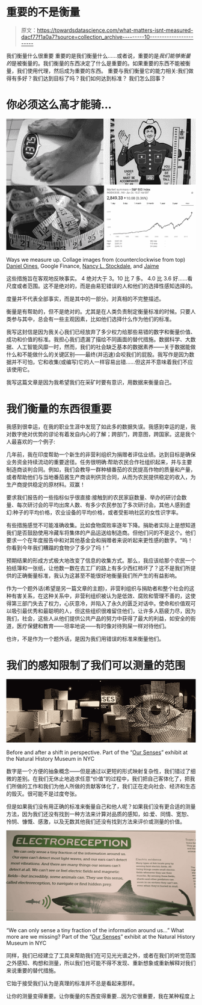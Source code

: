 # 重要的不是衡量

> 原文：<https://towardsdatascience.com/what-matters-isnt-measured-dacf77f1a0a7?source=collection_archive---------10----------------------->

我们衡量什么很重要
重要的是我们衡量什么……或者说，重要的是*我们能够衡量的*是被衡量的。我们衡量的东西决定了什么是重要的。如果重要的东西不能被衡量，我们使用代理，然后成为重要的东西。
重要与我们衡量它的能力相关:我们做得有多好？我们达到目标了吗？我们如何达到标准？
我们怎么回事？

# 你必须这么高才能骑…

![](img/2659e088e6270fef4cbed3d34b0bb701.png)

Ways we measure up. Collage images from (counterclockwise from top) [Daniel Oines](https://www.flickr.com/photos/dno1967b/), Google Finance, [Nancy L. Stockdale](https://www.flickr.com/photos/futurowoman/), and [Jaime](https://www.flickr.com/photos/jamiesrabbits/)

这些措施旨在客观地反映事实。
4 绝对大于 3。10 比 7 多。
4.0 比 3.6 好……看尺度或者范围。这不是绝对的，而是由易犯错误的人和他们的选择性感知选择的。

度量并不代表全部事实，而是其中的一部分。对真相的不完整描述。

衡量是有帮助的，但不是绝对的。尤其是在人类负责制定衡量标准的时候。只要人类参与其中，总会有一些主观因素，比如他们选择什么作为他们的标准。

我写这封信是因为我关心我们已经放弃了多少权力给那些易错的数字和衡量价值、成功和价值的标准。我担心我们遗漏了描绘不同画面的替代措施。数据科学、大数据、人工智能风靡一时，然而，我们的社会缺乏基本的数据素养——关于数据能做什么和不能做什么的关键区别——最终(并迅速)会咬我们的屁股。我写作是因为数据并不可怕，它和收集(或编写)它的人一样容易出错……但这并不意味着我们不应该使用它。

我写这篇文章是因为我希望我们在采矿时要有意识，用数据来衡量自己。

# 我们衡量的东西很重要

我感到很幸运，在我的职业生涯中发现了如此多的数据失误。我感到幸运的是，我对数字绝对优势的谬论有着发自内心的了解；跨部门，跨意图，跨国家。这是我个人最喜欢的一个例子:

几年前，我在印度帮助一个新生的非营利组织为捐赠者评估业绩。达到目标是确保业务资金持续流动的重要途径。任务很明确:帮助农民合作社组织起来，并与主要制造商谈判合同。例如，我们会教导一群种植番茄的农民提高作物的质量和产量，或者帮助他们与当地番茄酱生产商谈判供货合同，从而为农民提供稳定的收入，为生产商提供稳定的原材料。双赢！

要求我们报告的一些指标似乎很直接:接触到的农民家庭数量、举办的研讨会数量、每次研讨会的平均出席人数、有多少农民参加了多次研讨会。其他人感到虚幻:种子的平均价格，农业设备的平均价格，或者受影响社区的女性识字率。

有些措施感觉不可能准确收集。比如食物腐败率逐年下降。捐助者实际上是想知道我们是否鼓励使用冷藏车将集体的产品运送给制造商。但他们问的不是这个。他们要求一个在年度报告中和对其他基金会和捐赠者来说听起来更性感的数字。“呜！你看到今年我们糟蹋的食物少了多少了吗！”

预期结果的形成方式极大地改变了信息的收集方式。那么，我应该给那个农民一个拍纸簿和一张纸，让他数一数在去工厂的路上有多少西红柿坏了？这不是我们所提供的正确衡量标准，我认为这甚至不能很好地衡量我们所产生的有益影响。

作为一个题外话(希望是另一篇文章的主题)，非营利组织与捐助者和整个社会的这种有害关系，在这种关系中，非营利组织被认为是低效、腐败和管理不善的，这使得第三部门失去了权力，心灰意冷，并陷入了永久的匮乏对话中。使命和价值观可以吸引最优秀和最聪明的人，但这些组织很难留住他们，让许多人筋疲力尽，因为我们，社会，这些人从他们提供公共产品的努力中获得了最大的利益，如安全的街道，医疗保健和教育——坦率地说——有时像对待狗屎一样对待他们。

也许，不是作为一个题外话，是因为我们用错误的标准来衡量他们。

# 我们的感知限制了我们可以测量的范围

![](img/821937888fcbd592dc742acfbf09a337.png)

Before and after a shift in perspective. Part of the “[Our Senses](https://www.amnh.org/exhibitions/our-senses)” exhibit at the Natural History Museum in NYC

数字是一个方便的抽象概念——但是通过以更短的形式映射复杂性，我们错过了细微的差别。在我们无休止地追求任意“价值”的过程中，我们把自己客体化了，把我们所做的工作和我们为他人所做的贡献客体化了，我们正在走向社会、经济和生态的毁灭。很可能不是过度夸张。

但是如果我们没有用正确的标准来衡量自己和他人呢？如果我们没有更合适的测量方法，因为我们还没有找到一种方法来计算对品质的感知，如:爱、同情、宽恕、怜悯、慷慨、感激，以及无数其他我们还没有找到方法来评价或测量的价值。

![](img/3f5eb2087b121632db34b9ae7ee9a1cb.png)

“We can only sense a tiny fraction of the information around us…” What more are we missing? Part of the “[Our Senses](https://www.amnh.org/exhibitions/our-senses)” exhibit at the Natural History Museum in NYC

同样，我们已经建立了工具来帮助我们在可见光光谱之外，或者在我们的听觉范围之外感知、构想和测量，所以我们也可能不得不发现、重新想象或重新解释对我们来说重要的替代措施。

它始于接受我们认为是真理的标准并不总是看起来那样。

让你的测量变得重要。让你衡量的东西变得重要…因为它很重要，我在某种程度上